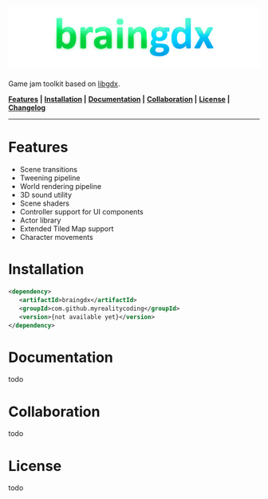 ![logo](logo.png)
-
Game jam toolkit based on [libgdx](https://libgdx.badlogicgames.com/).

**[Features](#features) |**
**[Installation](#installation) |**
**[Documentation](#documentation) |**
**[Collaboration](#collaboration) |**
**[License](#license) |**
**[Changelog](CHANGELOG.md)**

---

# Features

* Scene transitions
* Tweening pipeline
* World rendering pipeline
* 3D sound utility
* Scene shaders
* Controller support for UI components
* Actor library
* Extended Tiled Map support
* Character movements

# Installation

```xml
<dependency>
   <artifactId>braingdx</artifactId>
   <groupId>com.github.myrealitycoding</groupId>
   <version>{not available yet}</version>
</dependency>
```

# Documentation

todo

# Collaboration

todo

# License

todo
